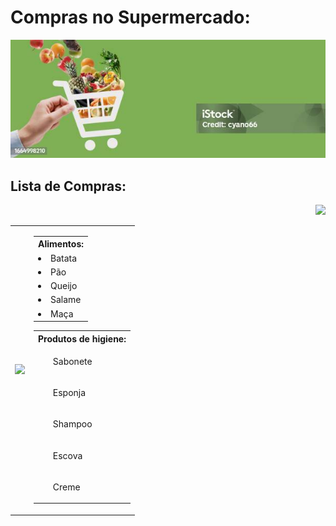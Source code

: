 
<h1> Compras no Supermercado: </h1>
<p align="center"> <img src="/assets/bannergreen.jpg" alt="lista_sup" /> </p>

## Lista de Compras:
<div align="right">
<img src="https://media1.tenor.com/m/QNiDiabC3JAAAAAd/going-shopping-pembe.gif" width="300">
</div> 

<table>
<tr>
<td>
<img src="https://media1.tenor.com/m/QNiDiabC3JAAAAAd/going-shopping-pembe.gif" width="300">
</td>
<td>

<p>
<table>
<tr><th> Alimentos:</th><tr>
<tr><td><li> Batata</li></td></tr>
<tr><td><li> Pão</li></td></tr>
<tr><td><li> Queijo</li></td></tr>
<tr><td><li> Salame</li></td></tr>
<tr><td><li> Maça</li></td></tr>
</p>

<p>
<table>
<tr><th> Produtos de higiene:</th><tr>
<tr><td><ul> Sabonete</ul></td></tr>
<tr><td><ul> Esponja</ul></td></tr>
<tr><td><ul> Shampoo</ul></td></tr>
<tr><td><ul> Escova</ul></td></tr>
<tr><td><ul> Creme</ul></td></tr>
</table>
 </td>
  </tr>
</table>
</p>
